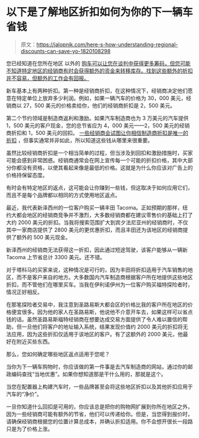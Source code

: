 # 以下是了解地区折扣如何为你的下一辆车省钱

> 原文：<https://jalopnik.com/here-s-how-understanding-regional-discounts-can-save-yo-1820108298>

您已经知道在您所在地区 以外的 [购车可以让您在谈判中获得更多筹码，但您可能不知道特定地区的经销商有时会获得额外的资金来转移库存。找到这些额外的折扣并不容易，但额外的工作会有回报。](https://jalopnik.com/how-far-should-i-travel-to-get-the-best-deal-on-a-car-p-1739400960#_ga=2.21383035.1502173109.1509557182-868633205.1485874860) 



新车基本上有两种折扣。第一种是经销商折扣，在这种情况下，经销商决定他们愿意在特定单位上放弃多少利润。例如，如果一辆汽车的价格为 30，000 美元，经销商以 27，500 美元的价格卖给你，他们的经销商折扣是 2，500 美元。

第二个节约领域是制造商返利和激励。如果汽车制造商也为 3 万美元的汽车提供 1，500 美元的客户现金，您的总节省应为 4，000 美元——2，500 美元的经销商折扣和 1，500 美元的回扣。 [一些经销商会试图让你相信制造商折扣是唯一的折扣](https://jalopnik.com/this-is-the-dumbest-excuse-for-a-dealer-to-not-offer-yo-1795650450) ，但事实通常并非如此，所以知道这些钱从哪里来很重要。

虽然比较经销商折扣是一个相当简单的过程，但当涉及到回扣和激励措施时，买家可能会感到非常困惑。经销商通常会在网上宣传每一个可能的折扣价格，其中大部分你都没有资格，以使其看起来像是最低的价格。这就是为什么你应该对广告上的价格持保留态度。

有时会有特定地区的返点，这可能会让你赚到一些钱，但这取决于如何应用它们，而且不是每个品牌都以相同的方式使用地区返点。

最近，我代表新泽西州的一位客户购买一辆丰田 Tacoma。正如预期的那样，纽约大都会地区的经销商竞争并不激烈，大多数经销商都在建议零售价的基础上打了大约 2000 美元的折扣。当我将搜索范围扩大到宾夕法尼亚州的经销商时，不仅其中一家商店提供了 2800 美元的更优惠折扣，而且丰田还为该地区的经销商提供了额外的 500 美元现金。

新泽西州的经销商无法获得这一折扣，因此通过短途驾驶，该客户能够从一辆新 Tacoma 上节省总计 3300 美元。还不错。

对于塔科马的买家来说，这种情况是可行的，因为丰田将折扣适用于汽车销售的地区，而不是客户来自的地方。大多数国内汽车制造商根据客户所在地提供这些地区折扣，而不管他们在哪里买车。当我在伊利诺伊州为一位客户购买福特探险者时，情况正好相反。

在那笔探险者交易中，我注意到圣路易斯大都会区的价格比我的客户所在地区的价格便宜很多。因为他的家人在圣路易斯，他说他不介意开车去，如果这样可以省点钱的话。虽然圣路易斯福特经销商在想要达成交易方面提供了令人难以置信的帮助，但一旦他们将客户的地址输入系统，结果发现价值约 2000 美元的折扣将无法应用，因为这些折扣仅适用于该地区的客户。有了这额外的 2000 美元，他最好在附近买些东西。

那么，您如何确定哪些地区返点适用于您呢？

当你为下一辆车购物时，你应该做的第一件事是去汽车制造商的网站，通过你的邮政编码查找“当地优惠”。如果你想知道那是干什么用的，那就是这个。

当您在配置器上构建汽车时，一些品牌甚至会将这些地区折扣以及其他折扣应用于汽车的“净价”。

一旦你知道什么回扣是可用的，你应该总是把你的购物网扩展到你所在地区之外，因为一些经销商可能有额外的节省，他们可以传递给你。但是，当您得到报价时，请确保经销商根据您的位置计算总成本，并确认折扣适用。你不会想开很长一段路只是为了价格上涨。